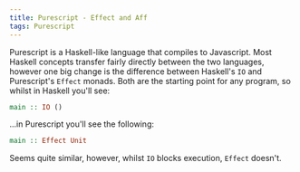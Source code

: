 ```yaml
---
title: Purescript - Effect and Aff
tags: Purescript
---
```


Purescript is a Haskell-like language that compiles to Javascript. Most Haskell concepts transfer fairly directly between the two languages, however one big change is the difference between Haskell's `IO` and Purescript's `Effect` monads. Both are the starting point for any program, so whilst in Haskell you'll see:

```haskell
main :: IO ()
```

...in Purescript you'll see the following:

```haskell
main :: Effect Unit
```

Seems quite similar, however, whilst `IO` blocks execution, `Effect` doesn't.
